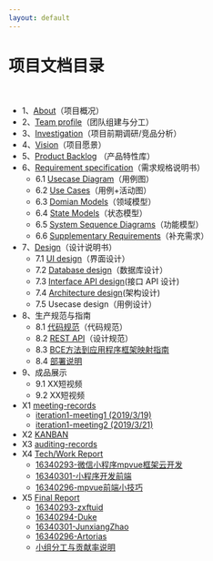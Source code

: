 ```yaml
---
layout: default
---
```


# 项目文档目录

&nbsp;&nbsp; 

* 1、[About](01-about.md)（项目概况）
* 2、[Team profile](02-team-profile.md)（团队组建与分工）
* 3、[Investigation](03-invest.md)（项目前期调研/竞品分析）
* 4、[Vision](04-vision.md)（项目愿景）
* 5、[Product Backlog](05-backlog.md) （产品特性库）
* 6、[Requirement specification](06-requirements.md)（需求规格说明书）
    - 6.1 [Usecase Diagram](06-01-usecase.md)（用例图）
    - 6.2 [Use Cases](06-02-use-cases.md)（用例+活动图）
    - 6.3 [Domian Models](https://github.com/TeamWeGo/dashboard/blob/gh-pages/images/domain.png?raw=true)（领域模型）
    - 6.4 [State Models](06-04-state-model.html)（状态模型）
    - 6.5 [System Sequence Diagrams](06-05-System-Sequence-Diagram.html)（功能模型）
    - 6.6 [Supplementary Requirements](06-06-supplementary-requirements.html)（补充需求）
* 7、[Design](07-designs.md)（设计说明书）
    - 7.1 [UI design](./07-01-UIDesign.md)（界面设计）
    - 7.2 [Database design](./07-02-db.html)（数据库设计）
    - 7.3 [Interface API design](./07-03-API.html)(接口 API 设计)
    - 7.4 [Architecture design](./07-04-Software-Architecture.html)(架构设计)
    - 7.5 Usecase design（用例设计）
* 8、生产规范与指南
    - 8.1 [代码规范](./08-01-CodeStyle.md)（代码规范）
    - 8.2 [REST API](08-02-RESTful-api-design-standard.html)（设计规范）
    - 8.3 [BCE方法到应用程序框架映射指南](08-03-relationship-between-ECB-framework-directory-design-logic-archit.html)
    - 8.4 [部署说明](./08-04-Deployment.md)
* 9、成品展示
    - 9.1 XX短视频
    - 9.2 XX短视频
* X1 [meeting-records](x1-meetings)
    - [iteration1-meeting1 (2019/3/19)](X1-iteration1-meeting1.html)
    - [iteration1-meeting2 (2019/3/21)](X1-iteration1-meeting2.html)
* X2 [KANBAN](https://github.com/TeamWeGo/teamwego/projects)
* X3 [auditing-records](x3-auditing.md)
* X4 [Tech/Work Report](x4-techniques.md)
    - [16340293-微信小程序mpvue框架云开发](https://www.yuque.com/zxftuid/lvqlec/pgz8ur)
    - [16340301-小程序开发前端](http://localhost:4000/2019/06/23/SWSAD-techReport/)
    - [16340296-mpvue前端小技巧](https://www.ziquanzhang.ink/2019/06/23/mpvue%E5%89%8D%E7%AB%AF%E5%B0%8F%E6%8A%80%E5%B7%A7/)
* X5 [Final Report](x5-summary.md)
    - [16340293-zxftuid](https://www.yuque.com/zxftuid/liq6qq/fudbfv)
    - [16340294-Duke](https://dukecheung.github.io/2019/06/23/2019-06-23-SWSAD)
    - [16340301-JunxiangZhao](http://localhost:4000/2019/06/23/projectReport/)
    - [16340296-Artorias](https://www.ziquanzhang.ink/2019/06/23/%E7%B3%BB%E7%BB%9F%E5%88%86%E6%9E%90%E4%B8%8E%E8%AE%BE%E8%AE%A1%E4%B8%AA%E4%BA%BA%E6%80%BB%E7%BB%93/)
    - [小组分工与贡献率说明](x5-fengong.md)

